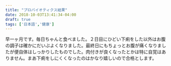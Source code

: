 ```yaml
---
title: "プロバイオティクス結果"
date: 2018-10-03T13:41:34-04:00
draft: true
tags: ['日本語','健康']
---
```


早一ヶ月です。毎日ちゃんと食べました。２日目にひどい下痢をした以外はお腹の調子は確かにだいぶよくなりました。最終日にもちょっとお腹が痛くなりましたが便自体はしっかりしたものでした。肉付きが良くなったとかは特に自覚はありません。まあ下痢をしにくくなったのはかなり嬉しいので合格とします。
